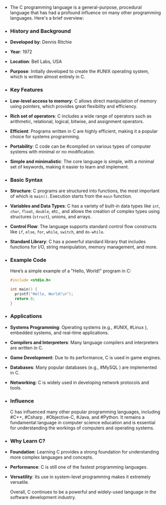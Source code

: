 - The C programming language is a general-purpose, procedural language that has had a profound influence on many other programming languages. Here's a brief overview:
- ### **History and Background**
- **Developed by**: Dennis Ritchie
- **Year**: 1972
- **Location**: Bell Labs, USA
- **Purpose**: Initially developed to create the #UNIX operating system, which is written almost entirely in C.
- ### **Key Features**
- **Low-level access to memory**: C allows direct manipulation of memory using pointers, which provides great flexibility and efficiency.
- **Rich set of operators**: C includes a wide range of operators such as arithmetic, relational, logical, bitwise, and assignment operators.
- **Efficient**: Programs written in C are highly efficient, making it a popular choice for systems programming.
- **Portability**: C code can be #compiled on various types of computer systems with minimal or no modification.
- **Simple and minimalistic**: The core language is simple, with a minimal set of keywords, making it easier to learn and implement.
- ### **Basic Syntax**
- **Structure**: C programs are structured into functions, the most important of which is `main()`. Execution starts from the `main` function.
- **Variables and Data Types**: C has a variety of built-in data types like `int`, `char`, `float`, `double`, etc., and allows the creation of complex types using structures (`struct`), unions, and arrays.
- **Control Flow**: The language supports standard control flow constructs like `if`, `else`, `for`, `while`, `switch`, and `do-while`.
- **Standard Library**: C has a powerful standard library that includes functions for I/O, string manipulation, memory management, and more.
- ### **Example Code**
  Here’s a simple example of a "Hello, World!" program in C:
  
  ```c
  #include <stdio.h>
  
  int main() {
    printf("Hello, World!\n");
    return 0;
  }
  ```
- ### **Applications**
- **Systems Programming**: Operating systems (e.g., #UNIX, #Linux ), embedded systems, and real-time applications.
- **Compilers and Interpreters**: Many language compilers and interpreters are written in C.
- **Game Development**: Due to its performance, C is used in game engines.
- **Databases**: Many popular databases (e.g., #MySQL ) are implemented in C.
- **Networking**: C is widely used in developing network protocols and tools.
- ### **Influence**
  C has influenced many other popular programming languages, including #C++, #Csharp , #Objective-C, #Java, and #Python. It remains a fundamental language in computer science education and is essential for understanding the workings of computers and operating systems.
- ### **Why Learn C?**
- **Foundation**: Learning C provides a strong foundation for understanding more complex languages and concepts.
- **Performance**: C is still one of the fastest programming languages.
- **Versatility**: Its use in system-level programming makes it extremely versatile.
  
  Overall, C continues to be a powerful and widely-used language in the software development industry.